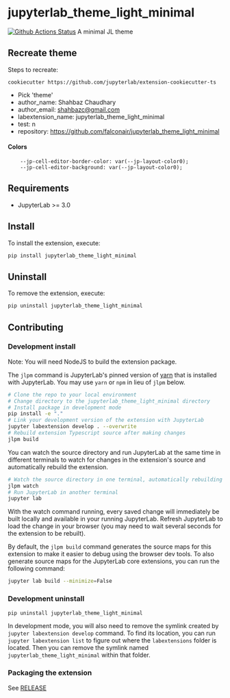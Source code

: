 # jupyterlab_theme_light_minimal

[![Github Actions Status](https://github.com/falconair/jupyterlab_theme_light_minimal/workflows/Build/badge.svg)](https://github.com/falconair/jupyterlab_theme_light_minimal/actions/workflows/build.yml)
A minimal JL theme

## Recreate theme

Steps to recreate:
```
cookiecutter https://github.com/jupyterlab/extension-cookiecutter-ts
```
* Pick 'theme'
* author_name: Shahbaz Chaudhary
* author_email: shahbazc@gmail.com
* labextension_name: jupyterlab_theme_light_minimal
* test: n
* repository: https://github.com/falconair/jupyterlab_theme_light_minimal

#### Colors
```
    --jp-cell-editor-border-color: var(--jp-layout-color0);
    --jp-cell-editor-background: var(--jp-layout-color0);
```

## Requirements

- JupyterLab >= 3.0

## Install

To install the extension, execute:

```bash
pip install jupyterlab_theme_light_minimal
```

## Uninstall

To remove the extension, execute:

```bash
pip uninstall jupyterlab_theme_light_minimal
```

## Contributing

### Development install

Note: You will need NodeJS to build the extension package.

The `jlpm` command is JupyterLab's pinned version of
[yarn](https://yarnpkg.com/) that is installed with JupyterLab. You may use
`yarn` or `npm` in lieu of `jlpm` below.

```bash
# Clone the repo to your local environment
# Change directory to the jupyterlab_theme_light_minimal directory
# Install package in development mode
pip install -e "."
# Link your development version of the extension with JupyterLab
jupyter labextension develop . --overwrite
# Rebuild extension Typescript source after making changes
jlpm build
```

You can watch the source directory and run JupyterLab at the same time in different terminals to watch for changes in the extension's source and automatically rebuild the extension.

```bash
# Watch the source directory in one terminal, automatically rebuilding when needed
jlpm watch
# Run JupyterLab in another terminal
jupyter lab
```

With the watch command running, every saved change will immediately be built locally and available in your running JupyterLab. Refresh JupyterLab to load the change in your browser (you may need to wait several seconds for the extension to be rebuilt).

By default, the `jlpm build` command generates the source maps for this extension to make it easier to debug using the browser dev tools. To also generate source maps for the JupyterLab core extensions, you can run the following command:

```bash
jupyter lab build --minimize=False
```

### Development uninstall

```bash
pip uninstall jupyterlab_theme_light_minimal
```

In development mode, you will also need to remove the symlink created by `jupyter labextension develop`
command. To find its location, you can run `jupyter labextension list` to figure out where the `labextensions`
folder is located. Then you can remove the symlink named `jupyterlab_theme_light_minimal` within that folder.

### Packaging the extension

See [RELEASE](RELEASE.md)
